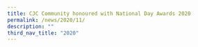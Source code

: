 ```yaml
---
title: CJC Community honoured with National Day Awards 2020
permalink: /news/2020/11/
description: ""
third_nav_title: "2020"
---
```

